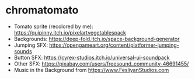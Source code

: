 # chromatomato
- Tomato sprite (recolored by me): https://quipinny.itch.io/pixelartvegetablespack
- Backgrounds: https://deep-fold.itch.io/space-background-generator
- Jumping SFX: https://opengameart.org/content/platformer-jumping-sounds
- Button SFX: https://cyrex-studios.itch.io/universal-ui-soundpack
- Other SFX:  https://pixabay.com/users/freesound_community-46691455/
- Music in the Background from https://www.FesliyanStudios.com
